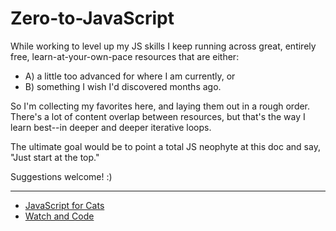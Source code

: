 # Zero-to-JavaScript
While working to level up my JS skills I keep running across great, entirely free, learn-at-your-own-pace resources that are either:
- A) a little too advanced for where I am currently, or 
- B) something I wish I'd discovered months ago.

So I'm collecting my favorites here, and laying them out in a rough order. There's a lot of content overlap between resources, but that's the way I learn best--in deeper and deeper iterative loops.

The ultimate goal would be to point a total JS neophyte at this doc and say, "Just start at the top."

Suggestions welcome! :)

---

- [JavaScript for Cats](http://jsforcats.com/)
- [Watch and Code](https://watchandcode.com/p/practical-javascript)
